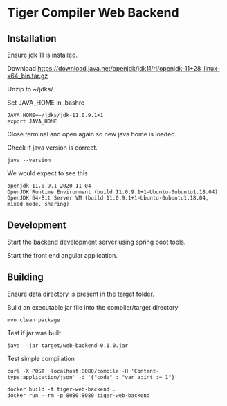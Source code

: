 # Tiger Compiler Web Backend

## Installation

Ensure jdk 11 is installed.

Download https://download.java.net/openjdk/jdk11/ri/openjdk-11+28_linux-x64_bin.tar.gz

Unzip to ~/jdks/

Set JAVA_HOME in .bashrc

```
JAVA_HOME=~/jdks/jdk-11.0.9.1+1
export JAVA_HOME
```

Close terminal and open again so new java home is loaded. 

Check if java version is correct.

```
java --version
```

We would expect to see this

```
openjdk 11.0.9.1 2020-11-04
OpenJDK Runtime Environment (build 11.0.9.1+1-Ubuntu-0ubuntu1.18.04)
OpenJDK 64-Bit Server VM (build 11.0.9.1+1-Ubuntu-0ubuntu1.18.04, mixed mode, sharing)

```

## Development

Start the backend development server using spring boot tools.


Start the front end angular application.

## Building

Ensure data directory is present in the target folder.

Build an executable jar file into the compiler/target directory

```
mvn clean package
```

Test if jar was built.

```
java  -jar target/web-backend-0.1.0.jar

```

Test simple compilation

```
curl -X POST  localhost:8080/compile -H 'Content-type:application/json' -d '{"code" : "var a:int := 1"}'
```

```
docker build -t tiger-web-backend .
docker run --rm -p 8080:8080 tiger-web-backend
```